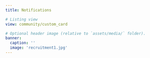 ```yaml
---
title: Notifications

# Listing view
view: community/custom_card

# Optional header image (relative to `assets/media/` folder).
banner:
  caption: ''
  image: 'recruitment1.jpg'
---
```

